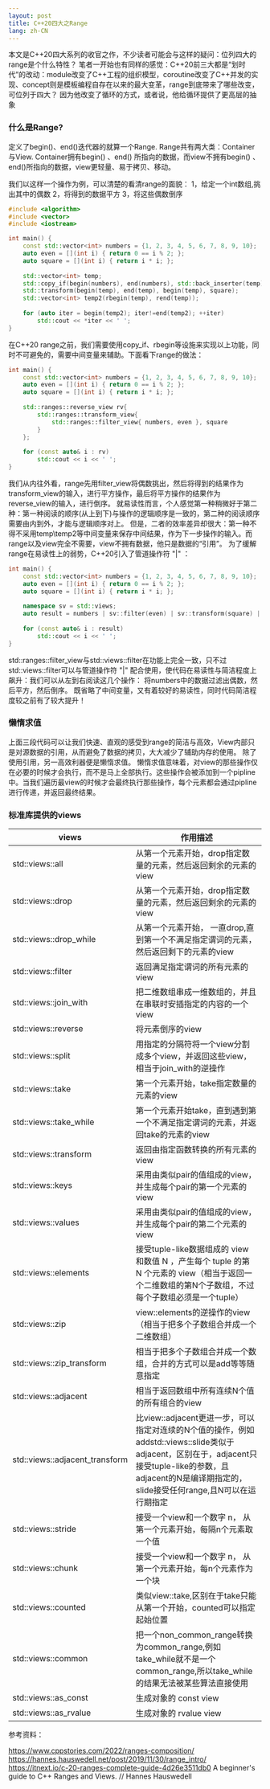 ```yaml
---
layout: post
title: C++20四大之Range
lang: zh-CN
---
```


本文是C++20四大系列的收官之作，不少读者可能会与这样的疑问：位列四大的range是个什么特性？
笔者一开始也有同样的感觉：C++20前三大都是“划时代”的改动：module改变了C++工程的组织模型，coroutine改变了C++并发的实现、concept则是模板编程自存在以来的最大变革，range到底带来了哪些改变，可位列于四大？
因为他改变了循环的方式，或者说，他给循环提供了更高层的抽象

### 什么是Range?
定义了begin()、end()迭代器的就算一个Range. Range共有两大类：Container与View. Container拥有begin() 、end() 所指向的数据，而view不拥有begin() 、end()所指向的数据，view更轻量、易于拷贝、移动。

我们以这样一个操作为例，可以清楚的看清range的面貌：
1，给定一个int数组,挑出其中的偶数
2，将得到的数据平方
3，将这些偶数倒序
~~~cpp
#include <algorithm>
#include <vector>
#include <iostream>

int main() {
    const std::vector<int> numbers = {1, 2, 3, 4, 5, 6, 7, 8, 9, 10};
    auto even = [](int i) { return 0 == i % 2; };
    auto square = [](int i) { return i * i; };
    
    std::vector<int> temp;    
    std::copy_if(begin(numbers), end(numbers), std::back_inserter(temp), even);
    std::transform(begin(temp), end(temp), begin(temp), square);
    std::vector<int> temp2(rbegin(temp), rend(temp));
    
    for (auto iter = begin(temp2); iter!=end(temp2); ++iter)
        std::cout << *iter << ' ';                                  
}
~~~

在C++20 range之前，我们需要使用copy_if、rbegin等设施来实现以上功能，同时不可避免的，需要中间变量来辅助。下面看下range的做法：

~~~cpp
int main() {
    const std::vector<int> numbers = {1, 2, 3, 4, 5, 6, 7, 8, 9, 10};
    auto even = [](int i) { return 0 == i % 2; };
    auto square = [](int i) { return i * i; };
    
    std::ranges::reverse_view rv{ 
        std::ranges::transform_view{
            std::ranges::filter_view{ numbers, even }, square
        }
    };
    
    for (const auto& i : rv)
        std::cout << i << ' ';                            
}
~~~
我们从内往外看，range先用filter_view将偶数挑出，然后将得到的结果作为transform_view的输入，进行平方操作，最后将平方操作的结果作为reverse_view的输入，进行倒序。
就易读性而言，个人感觉第一种稍微好于第二种：第一种阅读的顺序(从上到下)与操作的逻辑顺序是一致的，第二种的阅读顺序需要由内到外，才能与逻辑顺序对上。
但是，二者的效率差异却很大：第一种不得不采用temp\temp2等中间变量来保存中间结果，作为下一步操作的输入。而range以及view完全不需要，view不拥有数据，他只是数据的“引用”。
为了缓解range在易读性上的弱势，C++20引入了管道操作符 "|" ：

~~~cpp
int main() {
    const std::vector<int> numbers = {1, 2, 3, 4, 5, 6, 7, 8, 9, 10};
    auto even = [](int i) { return 0 == i % 2; };
    auto square = [](int i) { return i * i; };
    
    namespace sv = std::views;
    auto result = numbers | sv::filter(even) | sv::transform(square) | sv::reverse;
    
    for (const auto& i : result)
        std::cout << i << ' ';                                
}
~~~
std::ranges::filter_view与std::views::filter在功能上完全一致，只不过std::views::filter可以与管道操作符 "|" 配合使用，使代码在易读性与简洁程度上飙升：我们可以从左到右阅读这几个操作：
将numbers中的数据过滤出偶数，然后平方，然后倒序。
既省略了中间变量，又有着较好的易读性，同时代码简洁程度较之前有了较大提升！

### 懒惰求值
上面三段代码可以让我们快速、直观的感受到range的简洁与高效，View内部只是对源数据的引用，从而避免了数据的拷贝，大大减少了辅助内存的使用。
除了使用引用，另一高效利器便是懒惰求值。
懒惰求值意味着，对view的那些操作仅在必要的时候才会执行，而不是马上全部执行。这些操作会被添加到一个pipline中。当我们遍历最view的时候才会最终执行那些操作，每个元素都会通过pipline进行传递，并返回最终结果。

### 标准库提供的views
|views|作用描述  |
|--|--|
| std::views::all | 从第一个元素开始，drop指定数量的元素，然后返回剩余的元素的view |
|std::views::drop|从第一个元素开始，drop指定数量的元素，然后返回剩余的元素的view|
|std::views::drop_while|从第一个元素开始， 一直drop,直到第一个不满足指定谓词的元素，然后返回剩下的元素的view
|std::views::filter|返回满足指定谓词的所有元素的view|std::views::join相当于把二维数组串成一维数组的一个view|
|std::views::join_with|把二维数组串成一维数组的，并且在串联时安插指定的内容的一个view|
|std::views::reverse|将元素倒序的view|
|std::views::split|用指定的分隔符将一个view分割成多个view，并返回这些view，相当于join_with的逆操作|
|std::views::take|第一个元素开始，take指定数量的元素的view|
|std::views::take_while|第一个元素开始take，直到遇到第一个不满足指定谓词的元素，并返回take的元素的view|
|std::views::transform|返回由指定函数转换的所有元素的view|
|std::views::keys|采用由类似pair的值组成的view，并生成每个pair的第一个元素的view|
|std::views::values|采用由类似pair的值组成的view，并生成每个pair的第二个元素的view|
|std::views::elements|接受tuple-like数据组成的 view 和数值 N ，产生每个 tuple 的第 N 个元素的 view（相当于返回一个二维数组的第N个子数组，不过每个子数组必须是一个tuple）|
|std::views::zip|view::elements的逆操作的view（相当于把多个子数组合并成一个二维数组）|
|std::views::zip_transform|相当于把多个子数组合并成一个数组，合并的方式可以是add等等随意指定|
|std::views::adjacent|相当于返回数组中所有连续N个值的所有组合的view|
|std::views::adjacent_transform|比view::adjacent更进一步，可以指定对连续的N个值的操作，例如addstd::views::slide类似于adjacent，区别在于，adjacent只接受tuple-like的参数，且adjacent的N是编译期指定的，slide接受任何range,且N可以在运行期指定|
|std::views::stride|接受一个view和一个数字 n， 从第一个元素开始，每隔n个元素取一个值|
|std::views::chunk|接受一个view和一个数字 n， 从第一个元素开始，每n个元素作为一个块|
|std::views::counted|类似view::take,区别在于take只能从第一个开始，counted可以指定起始位置|
|std::views::common|把一个non_common_range转换为common_range,例如take_while就不是一个common_range,所以take_while的结果无法被某些算法直接使用|
|std::views::as_const|生成对象的 const view|
|std::views::as_rvalue|生成对象的 rvalue view|

参考资料：

https://www.cppstories.com/2022/ranges-composition/
https://hannes.hauswedell.net/post/2019/11/30/range_intro/
https://itnext.io/c-20-ranges-complete-guide-4d26e3511db0
A beginner's guide to C++ Ranges and Views. // Hannes Hauswedell
